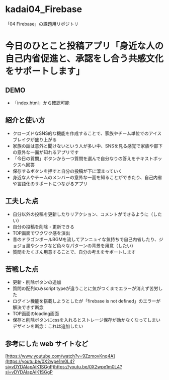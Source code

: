 # kadai04_Firebase

「04 Firebase」の課題用リポジトリ

# 今日のひとこと投稿アプリ「身近な人の自己内省促進と、承認をし合う共感文化をサポートします」

## DEMO

- 「index.html」から確認可能


## 紹介と使い方

- クローズドなSNS的な機能を作成することで、家族やチーム単位でのアイスブレイクが盛り上がる
- 家族の話は意外と聞けないという人が多い中、SNSを見る感覚で家族や部下の意外な一面が知れるアプリです
- 「今日の質問」ボタンから一つ質問を選んで自分なりの答えをテキストボックスへ回答
- 保存するボタンを押すと自分の投稿が下に溜まっていく
- 身近な人やチームのメンバーの意外な一面を知ることができたり、自己内省や言語化のサポートにつながるアプリ

## 工夫した点
  - 自分以外の投稿を更新したりリアクション、コメントができるように（したい）
  - 自分の投稿を削除・更新できる
  - TOP画面でワクワク感を演出
  - 昔のドラゴンボールBGMを流してアンニュイな気持ちで自己内省したり、ジョジョ風やシックなど色々なパターンの背景を用意（したい）
  - 質問をたくさん用意することで、自分の考えをサポートします
  
## 苦戦した点
- 更新・削除ボタンの追加
- 質問の配列のみscript typeが違うことに気がつくまでエラーが消えず苦労した
- ログイン機能を搭載しようとしたが「firebase is not defined」のエラーが解決できず断念
- TOP画面のloading画面
- 保存と削除ボタンにcssを入れるとストレージ保存が効かなくなってしまいデザインを断念：これは追加したい

## 参考にした web サイトなど

[https://www.youtube.com/watch?v=9ZzmovKnq4A](https://youtu.be/0X2wpe1m0L4?si=vDYDAIapAiK1SGgP)https://youtu.be/0X2wpe1m0L4?si=vDYDAIapAiK1SGgP
